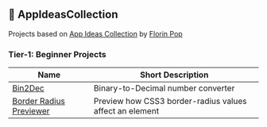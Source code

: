 ## :ledger: AppIdeasCollection
Projects based on [App Ideas Collection](https://github.com/florinpop17/app-ideas) by [Florin Pop](https://github.com/florinpop17)

### Tier-1: Beginner Projects

| Name                                | Short Description                             | 
| ----------------------------------- | --------------------------------------------- | 
| [Bin2Dec](./1-Beginner/Bin2Dec)     | Binary-to-Decimal number converter            | 
| [Border Radius Previewer](./1-Beginner/border-radius-previewer)     | Preview how CSS3 border-radius values affect an element            | 